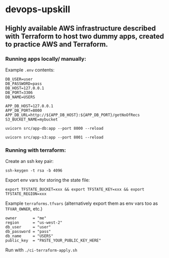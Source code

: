 # devops-upskill

## Highly available AWS infrastructure described with Terraform to host two dummy apps, created to practice AWS and Terraform.

### Running apps locally/ manually:

Example `.env` contents:
```
DB_USER=user
DB_PASSWORD=pass
DB_HOST=127.0.0.1
DB_PORT=3306
DB_NAME=USERS

APP_DB_HOST=127.0.0.1
APP_DB_PORT=8000
APP_DB_URL=http://${APP_DB_HOST}:${APP_DB_PORT}/getNoOfRecs
S3_BUCKET_NAME=mybucket
```

`uvicorn src/app-db:app --port 8000 --reload`

`uvicorn src/app-s3:app --port 8001 --reload`

### Running with terraform:

Create an ssh key pair:

`ssh-keygen -t rsa -b 4096`

Export env vars for storing the state file:

`export TFSTATE_BUCKET=xxx && export TFSTATE_KEY=xxx && export TFSTATE_REGION=xxx`

Example `terraforms.tfvars` (alternatively export them as env vars too as `TFVAR_OWNER`, etc.)
```
owner       = "me"
region      = "us-west-2"
db_user     = "user"
db_password = "pass"
db_name     = "USERS"
public_key  = "PASTE_YOUR_PUBLIC_KEY_HERE"
```

Run with `./ci-terraform-apply.sh`
